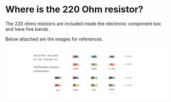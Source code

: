 # Where is the 220 Ohm resistor?

The 220 ohms resistors are included inside the electronic component box and have five bands.

Below attached are the images for references.

![Example location](/assets/img/education/StK_220R_1.png)
